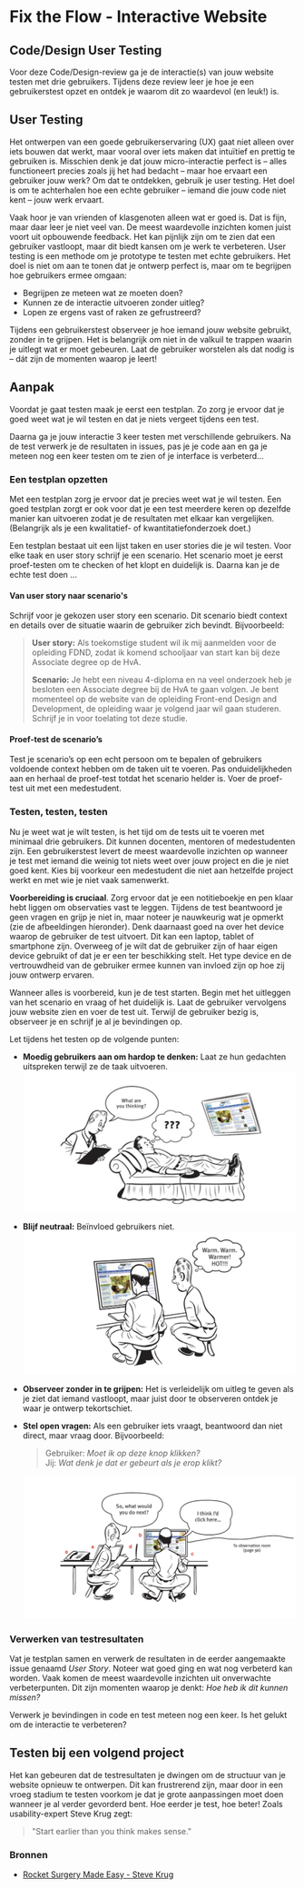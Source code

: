 # Fix the Flow - Interactive Website  

## Code/Design User Testing

Voor deze Code/Design-review ga je de interactie(s) van jouw website testen met drie gebruikers. Tijdens deze review leer je hoe je een gebruikerstest opzet en ontdek je waarom dit zo waardevol (en leuk!) is.  

## User Testing

Het ontwerpen van een goede gebruikerservaring (UX) gaat niet alleen over iets bouwen dat werkt, maar vooral over iets maken dat intuïtief en prettig te gebruiken is. Misschien denk je dat jouw micro-interactie perfect is – alles functioneert precies zoals jij het had bedacht – maar hoe ervaart een gebruiker jouw werk? Om dat te ontdekken, gebruik je user testing. Het doel is om te achterhalen hoe een echte gebruiker – iemand die jouw code niet kent – jouw werk ervaart.  

Vaak hoor je van vrienden of klasgenoten alleen wat er goed is. Dat is fijn, maar daar leer je niet veel van. De meest waardevolle inzichten komen juist voort uit opbouwende feedback. Het kan pijnlijk zijn om te zien dat een gebruiker vastloopt, maar dit biedt kansen om je werk te verbeteren. User testing is een methode om je prototype te testen met echte gebruikers. Het doel is niet om aan te tonen dat je ontwerp perfect is, maar om te begrijpen hoe gebruikers ermee omgaan:  

- Begrijpen ze meteen wat ze moeten doen?  
- Kunnen ze de interactie uitvoeren zonder uitleg?  
- Lopen ze ergens vast of raken ze gefrustreerd?  

Tijdens een gebruikerstest observeer je hoe iemand jouw website gebruikt, zonder in te grijpen. Het is belangrijk om niet in de valkuil te trappen waarin je uitlegt wat er moet gebeuren. Laat de gebruiker worstelen als dat nodig is – dát zijn de momenten waarop je leert!  

## Aanpak

Voordat je gaat testen maak je eerst een testplan. Zo zorg je ervoor dat je goed weet wat je wil testen en dat je niets vergeet tijdens een test. 

Daarna ga je jouw interactie 3 keer testen met verschillende gebruikers. Na de test verwerk je de resultaten in issues, pas je je code aan en ga je meteen nog een keer testen om te zien of je interface is verbeterd...

### Een testplan opzetten
Met een testplan zorg je ervoor dat je precies weet wat je wil testen. Een goed testplan zorgt er ook voor dat je een test meerdere keren op dezelfde manier kan uitvoeren zodat je de resultaten met elkaar kan vergelijken. (Belangrijk als je een kwalitatief- of kwantitatiefonderzoek doet.)

Een testplan bestaat uit een lijst taken en user stories die je wil testen. Voor elke taak en user story schrijf je een scenario. Het scenario moet je eerst proef-testen om te checken of het klopt en duidelijk is. Daarna kan je de echte test doen ...

#### Van user story naar scenario's
Schrijf voor je gekozen user story een scenario. Dit scenario biedt context en details over de situatie waarin de gebruiker zich bevindt. Bijvoorbeeld:  

   > **User story:** Als toekomstige student wil ik mij aanmelden voor de opleiding FDND, zodat ik komend schooljaar van start kan bij deze Associate degree op de HvA.  
   >  
   > **Scenario:** Je hebt een niveau 4-diploma en na veel onderzoek heb je besloten een Associate degree bij de HvA te gaan volgen. Je bent momenteel op de website van de opleiding Front-end Design and Development, de opleiding waar je volgend jaar wil gaan studeren. Schrijf je in voor toelating tot deze studie.  

#### Proef-test de scenario’s  
Test je scenario’s op een echt persoon om te bepalen of gebruikers voldoende context hebben om de taken uit te voeren. Pas onduidelijkheden aan en herhaal de proef-test totdat het scenario helder is. Voer de proef-test uit met een medestudent.  

### Testen, testen, testen  
Nu je weet wat je wilt testen, is het tijd om de tests uit te voeren met minimaal drie gebruikers. Dit kunnen docenten, mentoren of medestudenten zijn. Een gebruikerstest levert de meest waardevolle inzichten op wanneer je test met iemand die weinig tot niets weet over jouw project en die je niet goed kent. Kies bij voorkeur een medestudent die niet aan hetzelfde project werkt en met wie je niet vaak samenwerkt.

**Voorbereiding is cruciaal**. Zorg ervoor dat je een notitieboekje en pen klaar hebt liggen om observaties vast te leggen. Tijdens de test beantwoord je geen vragen en grijp je niet in, maar noteer je nauwkeurig wat je opmerkt (zie de afbeeldingen hieronder). Denk daarnaast goed na over het device waarop de gebruiker de test uitvoert. Dit kan een laptop, tablet of smartphone zijn. Overweeg of je wilt dat de gebruiker zijn of haar eigen device gebruikt of dat je er een ter beschikking stelt. Het type device en de vertrouwdheid van de gebruiker ermee kunnen van invloed zijn op hoe zij jouw ontwerp ervaren.

Wanneer alles is voorbereid, kun je de test starten. Begin met het uitleggen van het scenario en vraag of het duidelijk is. Laat de gebruiker vervolgens jouw website zien en voer de test uit. Terwijl de gebruiker bezig is, observeer je en schrijf je al je bevindingen op. 

Let tijdens het testen op de volgende punten:  
- **Moedig gebruikers aan om hardop te denken:** Laat ze hun gedachten uitspreken terwijl ze de taak uitvoeren. 
![Thinking alout](usertest-thinking-alout.png)
- **Blijf neutraal:** Beïnvloed gebruikers niet.  
![Stay neutral](usertest-stay-neutral.png)
- **Observeer zonder in te grijpen:** Het is verleidelijk om uitleg te geven als je ziet dat iemand vastloopt, maar juist door te observeren ontdek je waar je ontwerp tekortschiet.  
- **Stel open vragen:** Als een gebruiker iets vraagt, beantwoord dan niet direct, maar vraag door. Bijvoorbeeld:  
  >Gebruiker: *Moet ik op deze knop klikken?*  
  >Jij: *Wat denk je dat er gebeurt als je erop klikt?*

  ![Answer questions with question](usertest-answer-questions-width-questions.png)


### Verwerken van testresultaten  
Vat je testplan samen en verwerk de resultaten in de eerder aangemaakte issue genaamd *User Story*. Noteer wat goed ging en wat nog verbeterd kan worden. Vaak komen de meest waardevolle inzichten uit onverwachte verbeterpunten. Dit zijn momenten waarop je denkt: *Hoe heb ik dit kunnen missen?* 

Verwerk je bevindingen in code en test meteen nog een keer. Is het gelukt om de interactie te verbeteren?

## Testen bij een volgend project  
Het kan gebeuren dat de testresultaten je dwingen om de structuur van je website opnieuw te ontwerpen. Dit kan frustrerend zijn, maar door in een vroeg stadium te testen voorkom je dat je grote aanpassingen moet doen wanneer je al verder gevorderd bent. Hoe eerder je test, hoe beter! Zoals usability-expert Steve Krug zegt:  

> "Start earlier than you think makes sense."

### Bronnen
- [Rocket Surgery Made Easy - Steve Krug](https://sensible.com/rocket-surgery-made-easy/)
<!-- - [10 Usability Lessons from Steve Krug’s Don’t Make Me Think](https://uxbooth.com/articles/10-usability-lessons-from-steve-krugs-dont-make-me-think/) -->
